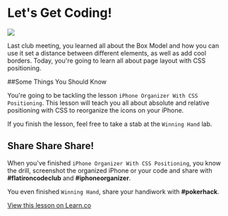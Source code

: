 # Let's Get Coding!

<img src="https://s3.amazonaws.com/after-school-assets/typing-fast.gif">

Last club meeting, you learned all about the Box Model and how you can use it set a distance between different elements, as well as add cool borders. Today, you're going to learn all about page layout with CSS positioning.

##Some Things You Should Know

You're going to be tackling the lesson `iPhone Organizer With CSS Positioning`. This lesson will teach you all about absolute and relative positioning with CSS to reorganize the icons on your iPhone.

If you finish the lesson, feel free to take a stab at the `Winning Hand` lab.

## Share Share Share!

When you've finished `iPhone Organizer With CSS Positioning`,  you know the drill, screenshot the organized iPhone or your code and share with **\#flatironcodeclub** and **\#iphoneorganizer**.

You even finished `Winning Hand`, share your handiwork with **\#pokerhack**.

<a href='https://learn.co/lessons/hs-coding-club-css-lesson6-intro' data-visibility='hidden'>View this lesson on Learn.co</a>
